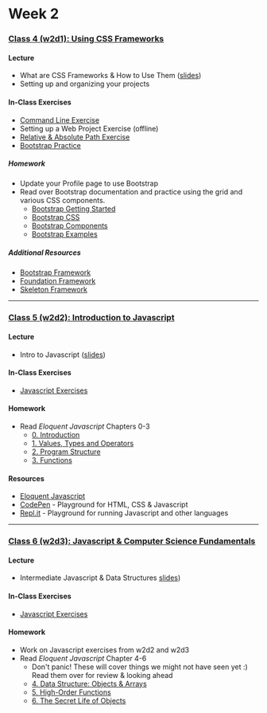 # Week 2

### [Class 4 (w2d1): Using CSS Frameworks](./w2d1)

#### Lecture
* What are CSS Frameworks & How to Use Them ([slides](./w2d1/slides/w2d1_lecture.pdf))
* Setting up and organizing your projects

#### In-Class Exercises
* [Command Line Exercise](./w2d1/exercises/commandline.md)
* Setting up a Web Project Exercise (offline)
* [Relative & Absolute Path Exercise](./w2d1/exercises/paths.md)
* [Bootstrap Practice](./w2d1/exercises/bootstrap.md)

##### Homework
* Update your Profile page to use Bootstrap
* Read over Bootstrap documentation and practice using the grid and various CSS components.
  * [Bootstrap Getting Started](http://getbootstrap.com/getting-started/)
  * [Bootstrap CSS](http://getbootstrap.com/css/)
  * [Bootstrap Components](http://getbootstrap.com/components/)
  * [Bootstrap Examples](http://getbootstrap.com/getting-started/#examples)

##### Additional Resources
* [Bootstrap Framework](http://getbootstrap.com)
* [Foundation Framework](http://foundation.zurb.com/)
* [Skeleton Framework](http://getskeleton.com)

---

### [Class 5 (w2d2): Introduction to Javascript](./w2d2)

#### Lecture
* Intro to Javascript ([slides](./w2d2/slides/w2d2_lecture.pdf))

#### In-Class Exercises
* [Javascript Exercises](./w2d2/exercises)

#### Homework
* Read _Eloquent Javascript_ Chapters 0-3
  * [0. Introduction](http://eloquentjavascript.net/00_intro.html)
  * [1. Values, Types and Operators](http://eloquentjavascript.net/01_values.html)
  * [2. Program Structure](http://eloquentjavascript.net/02_program_structure.html)
  * [3. Functions](http://eloquentjavascript.net/03_functions.html)

#### Resources
* [Eloquent Javascript](http://eloquentjavascript.net/)
* [CodePen](http://codepen.io/) - Playground for HTML, CSS & Javascript
* [Repl.it](http://repl.it) - Playground for running Javascript and other languages

---

### [Class 6 (w2d3): Javascript & Computer Science Fundamentals](./w2d3)

#### Lecture
* Intermediate Javascript & Data Structures [slides](./w2d3/slides/w2d3_lecture.pdf))

#### In-Class Exercises
* [Javascript Exercises](./w2d3/exercises)

#### Homework
* Work on Javascript exercises from w2d2 and w2d3
* Read _Eloquent Javascript_ Chapter 4-6
  * Don't panic! These will cover things we might not have seen yet :) Read them over for review & looking ahead
  * [4. Data Structure: Objects & Arrays](http://eloquentjavascript.net/04_data.html)
  * [5. High-Order Functions](http://eloquentjavascript.net/05_higher_order.html)
  * [6. The Secret Life of Objects](http://eloquentjavascript.net/06_object.html)
